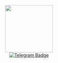 <div id="header" align="center">
  <img src="https://media.giphy.com/media/k0ijJhqrUP4T2EvmJ1/giphy.gif" width="150"/>
</div>
<div id="badges" align="center"> 
  <a href="https://t.me/thebirdisflyinghome">
    <img src="https://img.shields.io/badge/Telegram-blue?style=for-the-badge&logo=telegrm&logoColor=white" alt="Telegram Badge"/>
  </a>
</div>
<div id="badges" align="center"> 
  <img src="https://komarev.com/ghpvc/?username=Oksana24N&style=flat-square&color=blue" alt=""/>
</div>
